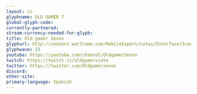 ```yaml
---
layout: cc
glyphname: OLD GAMER 7
global-glyph-code: 
currently-partnered: 
stream-currency-needed-for-glyph: 
title: Old gamer Seven
glyphurl: http://content.warframe.com/MobileExport/Lotus/Interface/Icons/Player/ContentCreators/OldGamer.png
glyphwave: 13
youtube: https://youtube.com/channel/OldgamerSeven
twitch: https://twitch.tv/oldgamersiete
twitter: https://twitter.com/Oldgamerseven
discord: 
other-site: 
primary-language: Spanish
---
```


